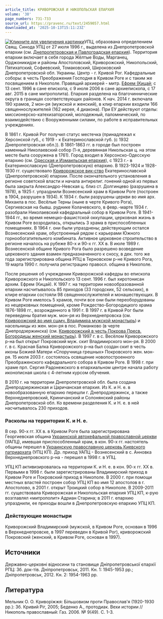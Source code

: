 ```yaml
---
article_title: КРИВОРОЖСКАЯ И НИКОПОЛЬСКАЯ ЕПАРХИЯ
volume: '38'
page_numbers: 731-733
source_url: https://pravenc.ru/text/2459057.html
downloaded_at: '2025-10-13T15:11:23Z'
---
```


[![](https://pravenc.ru/data/2019/08/11/1236501718/i200.jpg "Кликните для увеличения картинки")](https://pravenc.ru/data/2019/08/11/1236501718/i800.jpg)УПЦ, образована определением Свящ. Синода УПЦ от 27 июля 1996 г., выделена из Днепропетровской епархии (см. [Днепропетровская и Павлоградская епархия](<https://pravenc.ru/text/Днепропетровская и Павлоградская епархия.html>)). Территория епархии включает в себя города Жёлтые Воды, Марганец, Орджоникидзе и районы Апостоловский, Криворожский, Никопольский, Пятихатский, Софиевский, Томаковский, Широковский Днепропетровской обл. Украины. Центр - г. Кривой Рог. Кафедральные соборы: в честь Преображения Господня в Кривом Роге и с таким же посвящением в Никополе. Правящий архиерей - митр. [Ефрем (Кицай](<https://pravenc.ru/text/Ефрем (Кицай.html>); с 13 сент. 1996 в сане епископа, с 9 июля 2006 в сане архиепископа, с 17 авг. 2015 в сане митрополита). Епархия разделена на благочиннические округа в границах соответствующих районов. К нач. 2014 г. включала 190 храмов, 2 мон-ря (мужской и женский), в клир епархии входили 166 священнослужителей (162 иерея, 4 диакона). При ЕУ действуют отделы: миссионерско-катехизаторский, молодежный, паломнический, по взаимодействию с Вооруженными силами, по работе в исправительных учреждениях.

В 1861 г. Кривой Рог получил статус местечка (принадлежал к Херсонской губ., с 1919 - к Екатеринославской губ. (с 1932 Днепропетровская обл.)). В 1861-1863 гг. в городе был построен каменный Николаевский собор (1-я, деревянная Никольская ц. на этом месте была сооружена в 1761). Город входил в Херсонско-Одесскую епархию (см. [Одесская и Измаильская епархия](<https://pravenc.ru/text/Одесская и Измаильская епархия.html>)), с 1923 г.- в Екатеринославскую (Днепропетровскую) епархию. В 1923-1924 и 1928-1930 гг. существовало [Криворожское вик-ство](<https://pravenc.ru/text/Криворожское вик-ство.html>) Екатеринославской (Днепропетровской) епархии. После окончательного установления в регионе советской власти и начала антирелиг. гонений одной из первых была закрыта Александро-Невская ц. близ ст. Долгинцево (разрушена в 1978), в 1925 г. упразднили Вознесенский храм в Кривом Роге (построен в 1904, разрушен в 1934). К 1934 г. были разрушены церкви во имя арх. Михаила в пос. Весёлые Терны (ныне в черте Кривого Рога), Сергиевская на бывш. руднике Колачевского, в февр.-марте 1934 г. разобрали Николаевский кафедральный собор в Кривом Роге. В 1941-1944 гг., во время немецко-фашистской оккупации, церковная жизнь в Кривом Роге возродилась, открылись 3 храма в приспособленных помещениях. В 1964 г. они были упразднены; действующим остался Вознесенский храм, обустроенный рядом с карьерами Южного горнообогатительного комбината. Активное церковное строительство в регионе началось на рубеже 80-х и 90-х гг. XX в. В июле 1989 г. Вознесенской общине Кривого Рога было разрешено возведение церковного здания взамен предназначенного к сносу, в дек. того же года зарегистрирована община РПЦ в Терновском р-не Кривого Рога, 19 марта 1990 г. получила регистрацию правосл. община в Никополе.

После решения об учреждении Криворожской кафедры во епископа Криворожского и Никопольского 13 сент. 1996 г. был хиротонисан архим. Ефрем (Кицай). К 1997 г. на территории новообразованной епархии насчитывалось 85 приходов (33 городских, 52 сельских), в клире епархии состояли 98 священнослужителей и монашествующих. В Кривом Роге имелось 5 храмов, почти все они были переоборудованы из нецерковных помещений, кроме Рождество-Богородицкого храма 1876-1898 гг., возрожденного в 1991 г. В 1997 г. в Кривой Рог были переведены братия муж. мон-ря из Верхнеднепровска (см. [Криворожский во имя сщмч. Владимира мужской монастырь](<https://pravenc.ru/text/Криворожский во имя сщмч  Владимира мужской монастырь.html>)) и насельницы из жен. мон-ря в пос. Романково (в черте Днепродзержинска) (см. [Криворожский в честь Покрова Пресв. Богородицы женский монастырь](<https://pravenc.ru/text/Криворожский в честь Покрова Пресв  Богородицы женский монастырь.html>)). В 1997 г. в с. Весёлом Криворожского р-на был открыт Покровский муж. скит Владимирского мон-ря. В 2000 г. в с. Красная Балка Криворожского р-на был создан скит в честь иконы Божией Матери «Споручница грешных» Покровского жен. мон-ря. 15 июля 2003 г. состоялось освящение новопостроенного Преображенского кафедрального собора в Кривом Роге. В 1998 г. при храме прп. Сергия Радонежского в епархиальном центре начала работу иконописная школа с 4-летним курсом обучения.

В 2010 г. на территории Днепропетровской обл. была создана Днепродзержинская и Царичанская епархия. Из К. и Н. е. в новообразованную епархию перешли г. Днепродзержинск, а также Верхнеднепровский, Криничанский и Солонянский районы Днепропетровской обл. Ко времени разделения К. и Н. е. в ней насчитывалось 230 приходов.

### Расколы на территории К. и Н. е.

В сер. 90-х гг. XX в. в Кривом Роге была зарегистрирована Георгиевская община [Украинской автокефальной православной церкви](<https://pravenc.ru/text/Украинская автокефальная православная церковь.html>) (УАПЦ), имевшая приспособленный храм, в кон. 90-х гг. настоятель общины перешел в [Украинскую православную церковь Киевского патриархата](<https://pravenc.ru/text/Украинская православная церковь Киевского патриархата.html>) (УПЦ КП). Др. приход УАПЦ - Вознесенский в с. Анновка Верхнеднепровского р-на - перешел в 1998 г. в УПЦ.

УПЦ КП активизировалась на территории К. и Н. е. в кон. 90-х гг. XX в. Первыми в 1998 г. были зарегистрированы Владимирский приход в Кривом Роге и Покровский приход в Никополе. В 2000 г. при помощи местных властей построен собор УПЦ КП во имя 12 апостолов в г. Апостолово, в 2001 г. открыт Троицкий собор в Никополе. В 2009-2011 гг. существовала Криворожская и Никопольская епархия УПЦ КП, к-рую возглавлял «митрополит» Адриан Старина; в 2011 г. епархию упразднили, ее приходы вошли в Днепропетровскую епархию УПЦ КП.

### Действующие монастыри

Криворожский Владимирский (мужской, в Кривом Роге, основан в 1996 в Верхнеднепровске, в 1997 переведен в Кривой Рог), криворожский Покровский (женский, в Кривом Роге, основан в 1997).

## Источники

Державно-церковнi вiдносини та становище Днiпропетровськоï єпархiï РПЦ: Зб. док-тiв. Днiпропетровськ, 2011. Кн. 1: 1945-1953 рр.; Днiпропетровськ, 2012. Кн. 2: 1954-1963 рр.

## Литература

Мельник О. О. Криворiжжя: Бiльшовизм проти Православ'я (1920-1930 рр.): Зб. Кривий Рiг, 2005; Беденко А., протодиак. Вехи истории // Никополь православный: Газ. 2006. № 9(49). С. 1-3.
